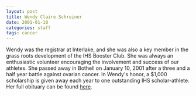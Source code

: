 ```yaml
---
layout: post
title: Wendy Claire Schreiner
date: 2001-01-10
categories: staff
tags: cancer
---
```

Wendy was the registrar at Interlake, and she was also a key member in the grass roots development of the IHS Booster Club.  She was always an enthusiastic volunteer encouraging the involvement and success of our athletes.  She passed away in Bothell on January 10, 2001 after a three and a half year battle against ovarian cancer.  In Wendy's honor, a $1,000 scholarship is given away each year to one outstanding IHS scholar-athlete.  Her full obituary can be found [here](http://tinyurl.com/h7pc3y4).

